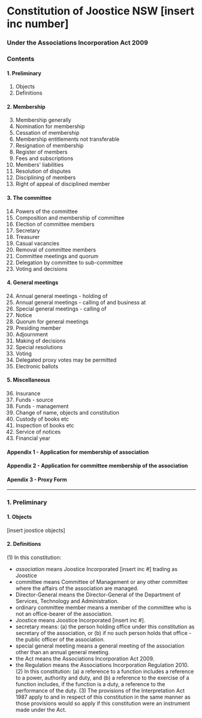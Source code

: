 Constitution of Joostice NSW [insert inc number]
===
### Under the Associations Incorporation Act 2009

### Contents

#### 1. Preliminary
1. Objects
2. Definitions

#### 2. Membership 
3. Membership generally
4. Nomination for membership
5. Cessation of membership
6. Membership entitlements not transferable
7. Resignation of membership
8. Register of members
9. Fees and subscriptions
10. Members' liabilities
11. Resolution of disputes
12. Disciplining of members
13. Right of appeal of disciplined member

#### 3. The committee 
14. Powers of the committee
15. Composition and membership of committee
16. Election of committee members
17. Secretary
18. Treasurer
19. Casual vacancies
20. Removal of committee members
21. Committee meetings and quorum
22. Delegation by committee to sub-committee
23. Voting and decisions

#### 4. General meetings
24. Annual general meetings - holding of
25. Annual general meetings - calling of and business at
26. Special general meetings - calling of
27. Notice
28. Quorum for general meetings
29. Presiding member
30. Adjournment
31. Making of decisions
32. Special resolutions
33. Voting	
34. Delegated proxy votes may be permitted
35. Electronic ballots

#### 5. Miscellaneous
36. Insurance
37. Funds - source
38. Funds - management
39. Change of name, objects and constitution
40. Custody of books etc
41. Inspection of books etc
42. Service of notices
43. Financial year

#### Appendix 1 - Application for membership of association
#### Appendix 2 - Application for committee membership of the association
#### Apendix 3 - Proxy Form

---

### 1. Preliminary

#### 1. Objects

[insert joostice objects]

#### 2. Definitions

(1) In this constitution:
- *association* means Joostice Incorporated [insert inc #] trading as Joostice
- committee means Committee of Management or any other committee where the affairs of the association are managed.
- Director-General means the Director-General of the Department of Services, Technology and Administration.
-  ordinary committee member means a member of the committee who is not an office-bearer of the association.
- Joostice means Joostice Incorporated [insert inc #].
- secretary means:
(a) the person holding office under this constitution as secretary of the association, or
(b) if no such person holds that office - the public officer of the association.
- special general meeting means a general meeting of the association other than an annual general meeting.
- the Act means the Associations Incorporation Act 2009.
- the Regulation means the Associations Incorporation Regulation 2010. (2) In this constitution:
(a) a reference to a function includes a reference to a power, authority and duty, and
(b) a reference to the exercise of a function includes, if the function is a duty, a reference to the performance of the duty.
(3) The provisions of the Interpretation Act 1987 apply to and in respect of this constitution in the same manner as those provisions would so apply if this constitution were an instrument made under the Act.
